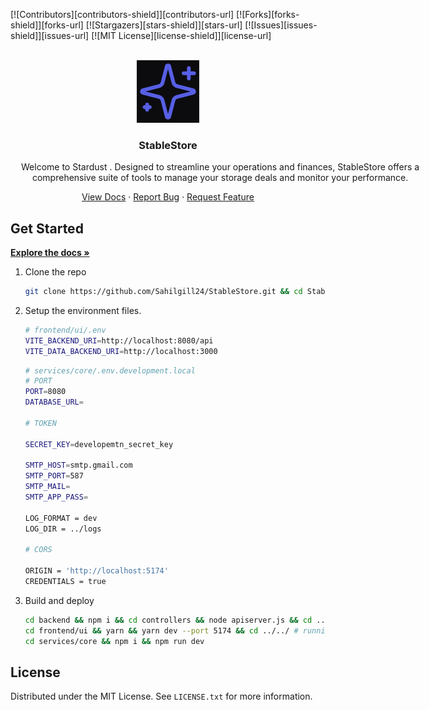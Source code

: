 <!-- Improved compatibility of back to top link: See: https://github.com/othneildrew/Best-README-Template/pull/73 -->

<a name="readme-top"></a>

[![Contributors][contributors-shield]][contributors-url]
[![Forks][forks-shield]][forks-url]
[![Stargazers][stars-shield]][stars-url]
[![Issues][issues-shield]][issues-url]
[![MIT License][license-shield]][license-url]

<!-- PROJECT LOGO -->
<br />
<div align="center">
  <a href="https://github.com/Sahilgill24/StableStore">
    <img src="/ui/src/assets/logo.jpeg" alt="Logo" width="100" height="100">
  </a>

<h3 align="center">StableStore</h3>

  <p align="center" style="width:76ch;">
Welcome to Stardust .
Designed to streamline your operations and finances, StableStore offers a comprehensive suite of tools to manage your storage deals and monitor your performance.</p>
    <a href="https://stablestore.gitbook.io/stablestore">View Docs</a>
    ·
    <a href="https://github.com/Sahilgill24/StableStore/issues/new?labels=bug&template=bug-report---.md">Report Bug</a>
    ·
    <a href="https://github.com/Sahilgill24/StableStore/issues/new?labels=enhancement&template=feature-request---.md">Request Feature</a>
  </p>
</div>

## Get Started
<a href="https://stablestore.gitbook.io/stablestore"><strong>Explore the docs »</strong></a>
1.  Clone the repo
    ```sh
    git clone https://github.com/Sahilgill24/StableStore.git && cd StableStore
    ```
2.  Setup the environment files.
    ```sh
    # frontend/ui/.env
    VITE_BACKEND_URI=http://localhost:8080/api
    VITE_DATA_BACKEND_URI=http://localhost:3000
    ```
    ```sh
    # services/core/.env.development.local
    # PORT
    PORT=8080
    DATABASE_URL=

    # TOKEN

    SECRET_KEY=developemtn_secret_key

    SMTP_HOST=smtp.gmail.com
    SMTP_PORT=587
    SMTP_MAIL=
    SMTP_APP_PASS=

    LOG_FORMAT = dev
    LOG_DIR = ../logs

    # CORS

    ORIGIN = 'http://localhost:5174'
    CREDENTIALS = true

    ```
3. Build and deploy
    ```sh
    cd backend && npm i && cd controllers && node apiserver.js && cd ../ # running our API server
    cd frontend/ui && yarn && yarn dev --port 5174 && cd ../../ # running our frontend 
    cd services/core && npm i && npm run dev
    ````

<!-- LICENSE -->

## License

Distributed under the MIT License. See `LICENSE.txt` for more information.

